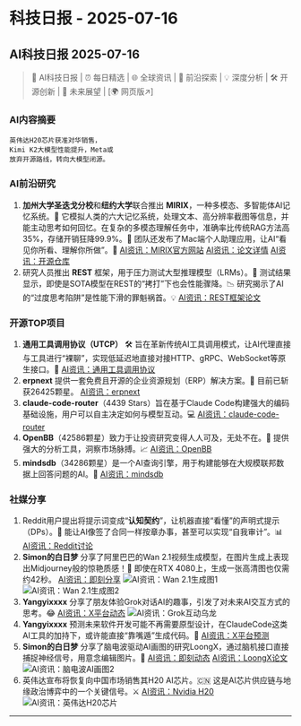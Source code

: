 # 科技日报 - 2025-07-16

## AI科技日报 2025-07-16
> 🤖 AI科技日报 | ⏰ 每日精选 | 🌐 全球资讯 | 🔬 前沿探索 | 💡 深度分析 | 🛠️ 开源创新 | 🚀 未来展望 | [🌍 网页版↗️]
### **AI内容摘要**
```
英伟达H20芯片获准对华销售，
Kimi K2大模型性能提升，Meta或
放弃开源路线，转向大模型闭源。
```
### AI前沿研究
1.  **加州大学圣迭戈分校**和**纽约大学**联合推出 **MIRIX**，一种多模态、多智能体AI记忆系统。🧠 它模拟人类的六大记忆系统，处理文本、高分辨率截图等信息，并能主动思考如何回忆。在复杂的多模态理解任务中，准确率比传统RAG方法高35%，存储开销狂降99.9%。🚀  团队还发布了Mac端个人助理应用，让AI“看见你所看、理解你所做”。🤩 [AI资讯：MIRIX官方网站](https://mirix.io/) [AI资讯：论文详情](https://arxiv.org/abs/2507.07957) [AI资讯：开源仓库](https://github.com/Mirix-AI/MIRIX)
2.  研究人员推出 **REST** 框架，用于压力测试大型推理模型（LRMs）。🧪 测试结果显示，即使是SOTA模型在REST的“拷打”下也会性能骤降。📉 研究揭示了AI的“过度思考陷阱”是性能下滑的罪魁祸首。💡 [AI资讯：REST框架论文](https://arxiv.org/abs/2507.10541)
### 开源TOP项目
1.  **通用工具调用协议（UTCP）** 🛠️ 旨在革新传统AI工具调用模式，让AI代理直接与工具进行“裸聊”，实现低延迟地直接对接HTTP、gRPC、WebSocket等原生接口。🚀  [AI资讯：通用工具调用协议](https://github.com/universal-tool-calling-protocol)
2.  **erpnext** 提供一套免费且开源的企业资源规划（ERP）解决方案。🌟 目前已斩获26425颗星。 [AI资讯：erpnext](https://github.com/frappe/erpnext)
3.  **claude-code-router**（4439 Stars）旨在基于Claude Code构建强大的编码基础设施，用户可以自主决定如何与模型互动。💻 [AI资讯：claude-code-router](https://github.com/musistudio/claude-code-router)
4.  **OpenBB**（42586颗星）致力于让投资研究变得人人可及，无处不在。🧭 提供强大的分析工具，洞察市场脉搏。📈 [AI资讯：OpenBB](https://github.com/OpenBB-finance/OpenBB)
5.  **mindsdb**（34286颗星）是一个AI查询引擎，用于构建能够在大规模联邦数据上回答问题的AI。💬  [AI资讯：mindsdb](https://github.com/mindsdb/mindsdb)
### 社媒分享
1.  Reddit用户提出将提示词变成“**认知契约**”，让机器直接“看懂”的声明式提示（DPs）。📝  能让AI像签了合同一样按章办事，甚至可以实现“自我审计”。📊 [AI资讯：Reddit讨论](https://www.reddit.com/r/artificial/comments/1m0i8bi/architecting_thought_a_case_study_in_crossmodel/)
2.  **Simon的白日梦** 分享了阿里巴巴的Wan 2.1视频生成模型，在图片生成上表现出Midjourney般的惊艳质感！🤩  即使在RTX 4080上，生成一张高清图也仅需约42秒。 [AI资讯：即刻分享](https://m.okjike.com/originalPosts/6876596c9847b4f24b680eef)
    ![AI资讯：Wan 2.1生成图1](https://cdnv2.ruguoapp.com/Fjs-xzlBIv45SbIjsmDp2cEI-Quwv3.png)
    ![AI资讯：Wan 2.1生成图2](https://cdnv2.ruguoapp.com/FlXFuh2Q_G---GMxW6Ih70S78kIXv3.jpeg)
3.  **Yangyixxxx** 分享了朋友体验Grok对话AI的趣事，引发了对未来AI交互方式的思考。😂 [AI资讯：X平台动态](https://x.com/Yangyixxxx/status/1945097509442854933)
    ![AI资讯：Grok互动乌龙](https://cdn.jsdmirror.com/gh/justlovemaki/imagehub@main/images/2025/07/news_01k07dx584evp809w996zs6f23.avif)
4.  **Yangyixxxx** 预测未来软件开发可能不再需要原型设计，在ClaudeCode这类AI工具的加持下，或许能直接“靠嘴遁”生成代码。🔮 [AI资讯：X平台预测](https://x.com/Yangyixxxx/status/1945058078342193429)
5.  **Simon的白日梦** 分享了脑电波驱动AI画图的研究LoongX，通过脑机接口直接捕捉神经信号，用意念编辑图片。🤯 [AI资讯：即刻动态](https://m.okjike.com/originalPosts/68760938a9ac2254446d0bd4) [AI资讯：LoongX论文](https://loongx1.github.io/)
    ![AI资讯：脑电波AI画图2](https://cdnv2.ruguoapp.com/FvmwGhUwfo_7ceRfBNwsXdFGjShav3.png)
6.  英伟达宣布将恢复向中国市场销售其H20 AI芯片。🇨🇳 这是AI芯片供应链与地缘政治博弈中的一个关键信号。⚔️ [AI资讯：Nvidia H20](https://www.reddit.com/r/artificial/comments/1m0alkt/nvidia_says_it_will_restart_h20_artificial/)
    ![AI资讯：英伟达H20芯片](https://cdn.jsdmirror.com/gh/justlovemaki/imagehub@main/images/2025/07/news_01k07dx7hmfhp8mqn3r6pns2tz.avif)
---